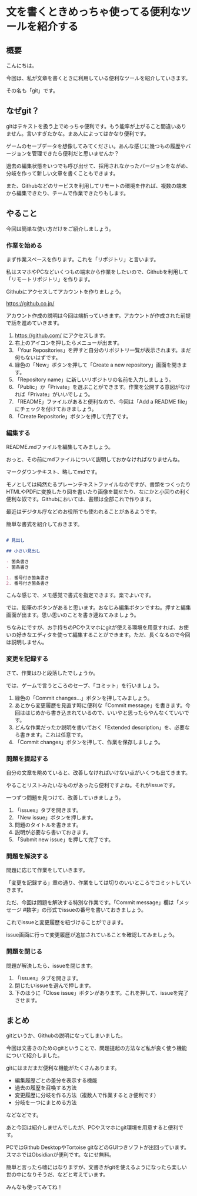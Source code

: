 # 文を書くときめっちゃ使ってる便利なツールを紹介する

## 概要

こんにちは。

今回は、私が文章を書くときに利用している便利なツールを紹介していきます。

その名も「git」です。


## なぜgit？

gitはテキストを扱う上でめっちゃ便利です。もう能率が上がること間違いありません。言いすぎたかな。まあ人によってはかなり便利です。

ゲームのセーブデータを想像してみてください。あんな感じに幾つもの履歴やバージョンを管理できたら便利だと思いませんか？

過去の編集状態をいつでも呼び出せて、採用されなかったバージョンをながめ、分岐を作って新しい文章を書くこともできます。

また、Githubなどのサービスを利用してリモートの環境を作れば、複数の端末から編集できたり、チームで作業できたりもします。


## やること

今回は簡単な使い方だけをご紹介しましょう。


### 作業を始める

まず作業スペースを作ります。これを「リポジトリ」と言います。

私はスマホやPCなどいくつもの端末から作業をしたいので、Githubを利用して「リモートリポジトリ」を作ります。

Githubにアクセスしてアカウントを作りましょう。

https://github.co.jp/

アカウント作成の説明は今回は端折っていきます。アカウントが作成された前提で話を進めていきます。

1. https://github.com/ にアクセスします。
2. 右上のアイコンを押したらメニューが出ます。
3. 「Your Repositories」を押すと自分のリポジトリ一覧が表示されます。まだ何もないはずです。
4. 緑色の「New」ボタンを押して「Create a new repository」画面を開きます。
5. 「Repository name」に新しいリポジトリの名前を入力しましょう。
6. 「Public」か「Private」を選ぶことができます。作業を公開する意図がなければ「Private」がいいでしょう。
7. 「README」ファイルがあると便利なので、今回は「Add a README file」にチェックを付けておきましょう。
8. 「Create Repositorie」ボタンを押して完了です。


### 編集する

README.mdファイルを編集してみましょう。

おっと、その前にmdファイルについて説明しておかなければなりませんね。

マークダウンテキスト、略してmdです。

モノとしては純然たるプレーンテキストファイルなのですが、書類をつくったりHTMLやPDFに変換したり図を書いたり画像を載せたり、なにかと小回りの利く便利な奴です。Githubにおいては、書類は全部これで作ります。

最近はデジタル庁などのお役所でも使われることがあるようです。

簡単な書式を紹介しておきます。

```md

# 見出し

## 小さい見出し

- 箇条書き
- 箇条書き

1. 番号付き箇条書き
2. 番号付き箇条書き

```

こんな感じで、メモ感覚で書式を指定できます。楽でよいです。

では、鉛筆のボタンがあると思います。おなじみ編集ボタンですね。押すと編集画面が出ます。思い思いのことを書き連ねてみましょう。

ちなみにですが、お手持ちのPCやスマホにgitが使える環境を用意すれば、お使いの好きなエディタを使って編集することができます。ただ、長くなるので今回は説明しません。


### 変更を記録する

さて、作業はひと段落したでしょうか。

では、ゲームで言うところのセーブ、「コミット」を行いましょう。

1. 緑色の「Commit changes...」ボタンを押してみましょう。
2. あとから変更履歴を見直す時に便利な「Commit message」を書きます。今回ははじめから書き込まれているので、いいやと思ったらやんなくていいです。
3. どんな作業だったか説明を書いておく「Extended description」を、必要なら書きます。これは任意です。
4. 「Commit changes」ボタンを押して、作業を保存しましょう。

### 問題を提起する

自分の文章を眺めていると、改善しなければいけない点がいくつも出てきます。

やることリストみたいなものがあったら便利ですよね。それがissueです。

一つずつ問題を見つけて、改善していきましょう。

1. 「issues」タブを開きます。
2. 「New issue」ボタンを押します。
3. 問題のタイトルを書きます。
4. 説明が必要なら書いておきます。
5. 「Submit new issue」を押して完了です。


### 問題を解決する

問題に応じて作業をしていきます。

「変更を記録する」章の通り、作業をしては切りのいいところでコミットしていきます。

ただ、今回は問題を解決する特別な作業です。「Commit message」欄は「メッセージ #数字」の形式でissueの番号を書いておきましょう。

これでissueと変更履歴を紐づけることができます。

issue画面に行って変更履歴が追加されていることを確認してみましょう。

### 問題を閉じる

問題が解決したら、issueを閉じます。

1. 「issues」タブを開きます。
2. 閉じたいissueを選んで押します。
3. 下のほうに「Close issue」ボタンがあります。これを押して、issueを完了させます。


## まとめ

gitというか、Githubの説明になってしまいました。

今回は文書きのためのgitということで、問題提起の方法など私が良く使う機能について紹介しました。

gitにはまだまだ便利な機能がたくさんあります。

- 編集履歴ごとの差分を表示する機能
- 過去の履歴を召喚する方法
- 変更履歴に分岐を作る方法（複数人で作業するとき便利です）
- 分岐を一つにまとめる方法

などなどです。

あと今回は紹介しませんでしたが、PCやスマホにgit環境を用意すると便利です。

PCではGithub DesktopやTortoise gitなどのGUIつきソフトが出回っています。スマホではObsidianが便利です。なにせ無料。

簡単と言ったら嘘にはなりますが、文書きがgitを使えるようになったら楽しい世の中になりそうだ、などと考えています。

みんなも使ってみてね！

